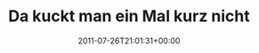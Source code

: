 ---
retweeted: false
source: <a href="http://itunes.apple.com/us/app/twitter/id409789998?mt=12" rel="nofollow">Twitter
  for Mac</a>
entities:
  hashtags: []
  symbols: []
  user_mentions:
  - name: Martin Gommel
    screen_name: martingommel
    indices:
    - '77'
    - '90'
    id_str: '192822115'
    id: '192822115'
  urls: []
display_text_range:
- '0'
- '91'
favorite_count: '2'
id_str: '95961973107339265'
truncated: false
retweet_count: '1'
id: '95961973107339265'
created_at: Tue Jul 26 21:01:31 +0000 2011
favorited: false
full_text: Da kuckt man ein Mal kurz nicht in Tweetie und plötzlich ist da alles voller
  [@martingommel](https://twitter.com/martingommel).
lang: de
tags:
- pesos:twitter
date: '2011-07-26T21:01:31+00:00'
src: https://twitter.com/bascht/status/95961973107339265
original_url: https://twitter.com/bascht/status/95961973107339265
type: twitter_tweet
text: Da kuckt man ein Mal kurz nicht in Tweetie und plötzlich ist da alles voller
  [@martingommel](https://twitter.com/martingommel).
title: Da kuckt man ein Mal kurz nicht

---